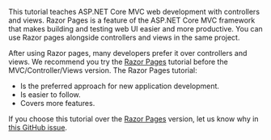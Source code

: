 This tutorial teaches ASP.NET Core MVC web development with controllers and views. Razor Pages is a feature of the ASP.NET Core MVC framework that makes building and testing web UI easier and more productive. You can use Razor pages alongside controllers and views in the same project.

After using Razor pages, many developers prefer it over controllers and views. We recommend you try the [Razor Pages](xref:tutorials/razor-pages/razor-pages-start) tutorial before the MVC/Controller/Views version. The Razor Pages tutorial:

* Is the preferred approach for new application development.
* Is easier to follow.
* Covers more features.

If you choose this tutorial over the [Razor Pages](xref:tutorials/razor-pages/razor-pages-start) version, let us know why in [this GitHub issue](https://github.com/aspnet/Docs/issues/6146).
